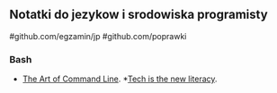 ## Notatki do jezykow i srodowiska programisty
#github.com/egzamin/jp
#github.com/poprawki
### Bash

* [The Art of Command Line](https://github.com/jlevy/the-art-of-command-line).
*[Tech is the new literacy](https://www.learnenough.com/).
